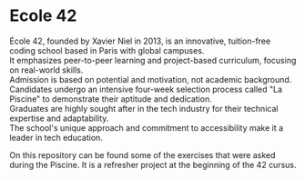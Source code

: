 # Ecole 42
École 42, founded by Xavier Niel in 2013, is an innovative, tuition-free coding school based in Paris with global campuses.\
It emphasizes peer-to-peer learning and project-based curriculum, focusing on real-world skills.\
Admission is based on potential and motivation, not academic background.\
Candidates undergo an intensive four-week selection process called "La Piscine" to demonstrate their aptitude and dedication.\
Graduates are highly sought after in the tech industry for their technical expertise and adaptability.\
The school's unique approach and commitment to accessibility make it a leader in tech education.

On this repository can be found some of the exercises that were asked during the Piscine. It is a refresher project at the beginning of the 42 cursus.
